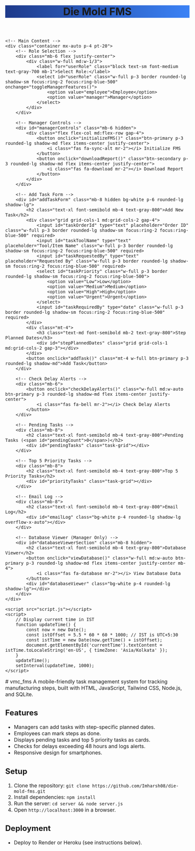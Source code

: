 <!DOCTYPE html>
<html lang="en">
<head>
    <meta charset="UTF-8">
    <meta name="viewport" content="width=device-width, initial-scale=1.0">
    <title>Die Mold FMS</title>
    <script src="https://cdn.tailwindcss.com"></script>
    <link href="https://cdnjs.cloudflare.com/ajax/libs/font-awesome/6.0.0/css/all.min.css" rel="stylesheet">
    <style>
        body {
            font-size: 16px;
            touch-action: manipulation;
            margin: 0;
            font-family: 'Inter', sans-serif;
        }
        button {
            -webkit-tap-highlight-color: transparent;
        }
        input, select {
            min-height: 44px;
        }
        .header {
            background: linear-gradient(to right, #1e3a8a, #3b82f6);
        }
        .card {
            transition: transform 0.2s, box-shadow 0.2s;
        }
        .card:hover {
            transform: translateY(-2px);
            box-shadow: 0 8px 16px rgba(0, 0, 0, 0.1);
        }
        .priority-urgent { color: #dc2626; }
        .priority-high { color: #f97316; }
        .priority-medium { color: #eab308; }
        .priority-low { color: #16a34a; }
        .btn-primary {
            background-color: #2563eb;
            color: white;
            transition: background-color 0.3s;
        }
        .btn-primary:hover {
            background-color: #1d4ed8;
        }
        .btn-secondary {
            background-color: #6b7280;
            color: white;
            transition: background-color 0.3s;
        }
        .btn-secondary:hover {
            background-color: #4b5563;
        }
        @media (min-width: 768px) {
            .container {
                max-width: 1200px;
            }
            .task-grid {
                display: grid;
                grid-template-columns: repeat(auto-fill, minmax(300px, 1fr));
                gap: 1rem;
            }
        }
    </style>
</head>
<body class="bg-gray-50">
    <!-- Header -->
    <header class="header text-white p-4 shadow-lg fixed top-0 w-full z-10">
        <div class="container mx-auto flex justify-between items-center">
            <h1 class="text-xl font-bold">Die Mold FMS</h1>
            <div>
                <span id="currentTime" class="text-sm"></span>
            </div>
        </div>
    </header>

    <!-- Main Content -->
    <div class="container mx-auto p-4 pt-20">
        <!-- Role Selection -->
        <div class="mb-6 flex justify-center">
            <div class="w-full md:w-1/3">
                <label for="userRole" class="block text-sm font-medium text-gray-700 mb-1">Select Role:</label>
                <select id="userRole" class="w-full p-3 border rounded-lg shadow-sm focus:ring-2 focus:ring-blue-500" onchange="toggleManagerFeatures()">
                    <option value="employee">Employee</option>
                    <option value="manager">Manager</option>
                </select>
            </div>
        </div>

        <!-- Manager Controls -->
        <div id="managerControls" class="mb-6 hidden">
            <div class="flex flex-col md:flex-row gap-4">
                <button onclick="initializeFMS()" class="btn-primary p-3 rounded-lg shadow-md flex items-center justify-center">
                    <i class="fas fa-sync-alt mr-2"></i> Initialize FMS
                </button>
                <button onclick="downloadReport()" class="btn-secondary p-3 rounded-lg shadow-md flex items-center justify-center">
                    <i class="fas fa-download mr-2"></i> Download Report
                </button>
            </div>
        </div>

        <!-- Add Task Form -->
        <div id="addTaskForm" class="mb-8 hidden bg-white p-6 rounded-lg shadow-lg">
            <h2 class="text-xl font-semibold mb-4 text-gray-800">Add New Task</h2>
            <div class="grid grid-cols-1 md:grid-cols-2 gap-4">
                <input id="taskOrderId" type="text" placeholder="Order ID" class="w-full p-3 border rounded-lg shadow-sm focus:ring-2 focus:ring-blue-500" required>
                <input id="taskToolName" type="text" placeholder="Tool/Item Name" class="w-full p-3 border rounded-lg shadow-sm focus:ring-2 focus:ring-blue-500" required>
                <input id="taskRequestedBy" type="text" placeholder="Requested By" class="w-full p-3 border rounded-lg shadow-sm focus:ring-2 focus:ring-blue-500" required>
                <select id="taskPriority" class="w-full p-3 border rounded-lg shadow-sm focus:ring-2 focus:ring-blue-500">
                    <option value="Low">Low</option>
                    <option value="Medium">Medium</option>
                    <option value="High">High</option>
                    <option value="Urgent">Urgent</option>
                </select>
                <input id="taskRequiredBy" type="date" class="w-full p-3 border rounded-lg shadow-sm focus:ring-2 focus:ring-blue-500" required>
            </div>
            <div class="mt-4">
                <h3 class="text-md font-semibold mb-2 text-gray-800">Step Planned Dates</h3>
                <div id="stepPlannedDates" class="grid grid-cols-1 md:grid-cols-2 gap-3"></div>
            </div>
            <button onclick="addTask()" class="mt-4 w-full btn-primary p-3 rounded-lg shadow-md">Add Task</button>
        </div>

        <!-- Check Delay Alerts -->
        <div class="mb-6">
            <button onclick="checkDelayAlerts()" class="w-full md:w-auto btn-primary p-3 rounded-lg shadow-md flex items-center justify-center">
                <i class="fas fa-bell mr-2"></i> Check Delay Alerts
            </button>
        </div>

        <!-- Pending Tasks -->
        <div class="mb-8">
            <h2 class="text-xl font-semibold mb-4 text-gray-800">Pending Tasks (<span id="pendingCount">0</span>)</h2>
            <div id="pendingTasks" class="task-grid"></div>
        </div>

        <!-- Top 5 Priority Tasks -->
        <div class="mb-8">
            <h2 class="text-xl font-semibold mb-4 text-gray-800">Top 5 Priority Tasks</h2>
            <div id="priorityTasks" class="task-grid"></div>
        </div>

        <!-- Email Log -->
        <div class="mb-8">
            <h2 class="text-xl font-semibold mb-4 text-gray-800">Email Log</h2>
            <div id="emailLog" class="bg-white p-4 rounded-lg shadow-lg overflow-x-auto"></div>
        </div>

        <!-- Database Viewer (Manager Only) -->
        <div id="databaseViewerSection" class="mb-8 hidden">
            <h2 class="text-xl font-semibold mb-4 text-gray-800">Database Viewer</h2>
            <button onclick="viewDatabase()" class="w-full md:w-auto btn-primary p-3 rounded-lg shadow-md flex items-center justify-center mb-4">
                <i class="fas fa-database mr-2"></i> View Database Data
            </button>
            <div id="databaseViewer" class="bg-white p-4 rounded-lg shadow-lg"></div>
        </div>
    </div>

    <script src="script.js"></script>
    <script>
        // Display current time in IST
        function updateTime() {
            const now = new Date();
            const istOffset = 5.5 * 60 * 60 * 1000; // IST is UTC+5:30
            const istTime = new Date(now.getTime() + istOffset);
            document.getElementById('currentTime').textContent = istTime.toLocaleString('en-US', { timeZone: 'Asia/Kolkata' });
        }
        updateTime();
        setInterval(updateTime, 1000);
    </script>
</body>
</html># vmc_fms
 A mobile-friendly task management system for tracking manufacturing steps, built with HTML, JavaScript, Tailwind CSS, Node.js, and SQLite.

 ## Features
 - Managers can add tasks with step-specific planned dates.
 - Employees can mark steps as done.
 - Displays pending tasks and top 5 priority tasks as cards.
 - Checks for delays exceeding 48 hours and logs alerts.
 - Responsive design for smartphones.

 ## Setup
 1. Clone the repository: `git clone https://github.com/Imharsh08/die-mold-fms.git`
 2. Install dependencies: `npm install`
 3. Run the server: `cd server && node server.js`
 4. Open `http://localhost:3000` in a browser.

 ## Deployment
 - Deploy to Render or Heroku (see instructions below).
